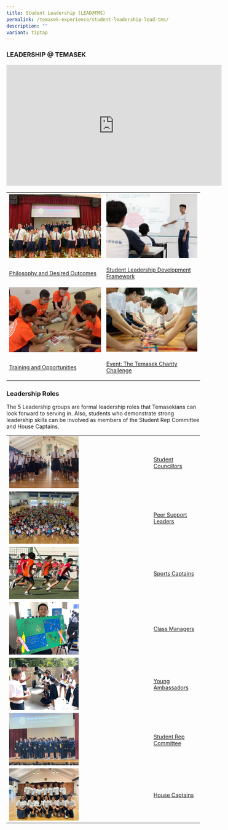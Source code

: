 ```yaml
---
title: Student Leadership (LEAD@TMS)
permalink: /temasek-experience/student-leadership-lead-tms/
description: ""
variant: tiptap
---
```

<h3>LEADERSHIP @ TEMASEK</h3>
<div class="iframe-wrapper">
<iframe height="315" width="560" allowfullscreen="true" frameborder="0" src="https://www.youtube.com/embed/U2oiQrwWGOI?si=nujvHpxpHqZxLcsl"></iframe>
</div>
<table style="minWidth: 50px">
<colgroup>
<col>
<col>
</colgroup>
<tbody>
<tr>
<th rowspan="1" colspan="1">
<div class="isomer-image-wrapper">
<img style="width: 100%;" height="auto" width="100%" src="/images/philosophy%20and%20desired%20outcomes.png">
</div>
</th>
<th rowspan="1" colspan="1">
<div class="isomer-image-wrapper">
<img style="width: 100%;" height="auto" width="100%" src="/images/student%20leadership%20framework.png">
</div>
</th>
</tr>
<tr>
<td rowspan="1" colspan="1">
<p><a href="/student-leadership/philosophy-and-desired-outcomes/" rel="noopener noreferrer nofollow" target="_blank">Philosophy and Desired Outcomes</a>
</p>
</td>
<td rowspan="1" colspan="1">
<p><a href="/student-leadership/student-leadership-development-framework/" rel="noopener noreferrer nofollow" target="_blank">Student Leadership Development Framework</a>
</p>
</td>
</tr>
<tr>
<td rowspan="1" colspan="1">
<div class="isomer-image-wrapper">
<img style="width: 100%;" height="auto" width="100%" src="/images/training%20and%20opportunities.png">
</div>
</td>
<td rowspan="1" colspan="1">
<div class="isomer-image-wrapper">
<img style="width: 100%;" height="auto" width="100%" src="/images/temasek%20charity%20challenge.png">
</div>
</td>
</tr>
<tr>
<td rowspan="1" colspan="1">
<p><a href="/student-leadership/leadership-training-and-opportunities/" rel="noopener noreferrer nofollow" target="_blank">Training and Opportunities</a>
</p>
</td>
<td rowspan="1" colspan="1">
<p><a href="/student-leadership/event-the-temasek-charity-challenge/" rel="noopener noreferrer nofollow" target="_blank">Event: The Temasek Charity Challenge</a>
</p>
</td>
</tr>
</tbody>
</table>
<h3>Leadership Roles</h3>
<p>The 5 Leadership groups are formal leadership roles that Temasekians can
look forward to serving in. Also, students who demonstrate strong leadership
skills can be involved as members of the Student Rep Committee and House
Captains.</p>
<table style="minWidth: 50px">
<colgroup>
<col>
<col>
</colgroup>
<tbody>
<tr>
<td rowspan="1" colspan="1"><a class="isomer-image-wrapper" href="/student-leadership/student-councillors/"><img style="width: 50%;" height="auto" width="100%" alt="" src="/images/2024_Student_Councillors.png"></a>
</td>
<td rowspan="1" colspan="1">
<p><a href="/student-leadership/student-councillors/" rel="noopener nofollow" target="_blank">Student Councillors</a>
</p>
</td>
</tr>
<tr>
<td rowspan="1" colspan="1"><a class="isomer-image-wrapper" href="/student-leadership/peer-support-leaders/"><img style="width: 50%;" height="auto" width="100%" alt="" src="/images/2024_Peer_Suport_Leader.png"></a>
</td>
<td rowspan="1" colspan="1">
<p><a href="/student-leadership/peer-support-leaders/" rel="noopener noreferrer nofollow" target="_blank">Peer Support Leaders</a>
</p>
</td>
</tr>
<tr>
<td rowspan="1" colspan="1"><a class="isomer-image-wrapper" href="/student-leadership/sports-captains/"><img style="width: 50%;" height="auto" width="100%" alt="" src="/images/2024_Sports_Captain.png"></a>
</td>
<td rowspan="1" colspan="1">
<p><a href="/student-leadership/sports-captains/" rel="noopener noreferrer nofollow" target="_blank">Sports Captains</a>
</p>
</td>
</tr>
<tr>
<td rowspan="1" colspan="1"><a class="isomer-image-wrapper" href="/student-leadership/class-managers/"><img style="width: 50%;" height="auto" width="100%" alt="" src="/images/2024_Class_Managers.png"></a>
</td>
<td rowspan="1" colspan="1">
<p><a href="/student-leadership/class-managers/" rel="noopener noreferrer nofollow" target="_blank">Class Managers</a>
</p>
</td>
</tr>
<tr>
<td rowspan="1" colspan="1"><a class="isomer-image-wrapper" href="/student-leadership/young-ambassadors/"><img style="width: 50%;" height="auto" width="100%" alt="" src="/images/2024_Young_Ambassador.png"></a>
</td>
<td rowspan="1" colspan="1">
<p><a href="/student-leadership/young-ambassadors/" rel="noopener noreferrer nofollow" target="_blank">Young Ambassadors</a>
</p>
</td>
</tr>
<tr>
<td rowspan="1" colspan="1"><a class="isomer-image-wrapper" href="/student-leadership/student-representative-committee/"><img style="width: 50%;" height="auto" width="100%" alt="" src="/images/2024_SRC.png"></a>
</td>
<td rowspan="1" colspan="1">
<p><a href="/student-leadership/student-representative-committee/" rel="noopener noreferrer nofollow" target="_blank">Student Rep Committee</a>
</p>
</td>
</tr>
<tr>
<td rowspan="1" colspan="1"><a class="isomer-image-wrapper" href="/student-leadership/house-captains/"><img style="width: 50%;" height="auto" width="100%" alt="" src="/images/2024_House_Captains.jpg"></a>
</td>
<td rowspan="1" colspan="1">
<p><a href="/student-leadership/house-captains/" rel="noopener nofollow" target="_blank">House Captains</a>
</p>
</td>
</tr>
</tbody>
</table>
<p></p>
<p></p>